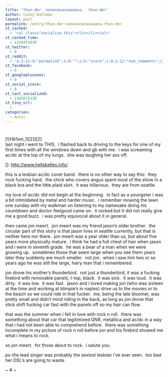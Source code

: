 ```yaml
---
title: 'thun-der. nananananaaaaana.  thun-der'
author: Casey Kuhlman
layout: post
permalink: /entry/thun-der-nananananaaaaana-thun-der
st_cached:
  - '<ul class="socialize-this"><li></li></ul>'
st_cached_time:
  - 1330453830
st_twitter:
  - 0
st_reddit:
  - 'a:3:{s:9:"permalink";s:0:"";s:5:"score";i:0;s:12:"num_comments";i:0;}'
st_facebook:
  - 0
st_googleplusones:
  - 0
st_social_score:
  - 0
st_last_socialized:
  - 1365675338
st_tiny_url:
  - 
categories:
  - music
---
```

# 

[![Hb1sm_1][2]][2]  
last night i went to THIS.  i flashed back to driving to the keys for one of my first times with all the windows down and gb with me.  i was screaming ac/dc at the top of my lungs.  she was laughing her ass off.  

 []: http://www.hellsbelles.info/

this is a lesbian ac/dc cover band.  there is no other way to say this:  they rock fucking hard.  the chick who covers angus spent most of the show in a black bra and the little plaid skirt.  it was hillarious.  they are from seattle.  

my love of ac/dc did not begin at the beginning.  in fact as a youngster i was a bit intimidated by metal and harder music.  i remember mowing the lawn one sunday with my walkman on listening to my namesake doing his countdown and doctor feelgood came on.  it rocked but it did not really give me a good buzz.  i was pretty equivocal about it in general.

then came jon meert.  jon meert was my friend jason’s older brother.  the circular part of this story is that jason lives in seattle currently, but that is neither here nor there.  jon meert was a year older than us, but about five years more physically mature.  i think he had a full chest of hair when jason and i were in seventh grade.  he was a bear of a man when we were growing up.  sometimes those that seem large when you see them years later they suddenly are much smaller.  not jon.  when i saw him two or so years ago he was still the large, hairy man that i remembered.

jon drove his mother’s thunderbird.  not just a thunderbird, it was a fucking firebird with removable panels, t-top, black.  it was sick.  it was loud.  it was dirty.  it was low.  it was fast.  jason and i loved making jon (who was sixteen at the time and working at blimpie’s in naples) drive us to the movies or to the beach so we could ride in that fucker.  me, being the late bloomer, was pretty small and didn’t mind riding in the back, as long as jon drove that stick shift fucking car fast with the panels off so my hair can flow.

that was the summer when i fell in love with rock n roll.  there was something about that car that legitimized GNR, metallica and ac/dc in a way that i had not been able to comprehend before.  there was something incomplete in my picture of rock n roll before jon and his firebird showed me what i means to rock.

so jon meert.  for those about to rock.  i salute you.

ps-the lead singer was probably the sexiest lesbian i’ve ever seen.  too bad her DSL’s are going to waste.

~ # ~